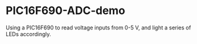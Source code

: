 # PIC16F690-ADC-demo
Using a PIC16F690 to read voltage inputs from 0-5 V, and light a series of LEDs accordingly.
